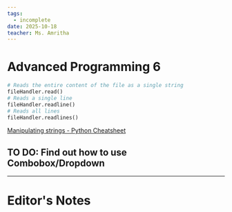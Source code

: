 ```yaml
---
tags:
  - incomplete
date: 2025-10-18
teacher: Ms. Amritha
---
```

# Advanced Programming 6

```python
# Reads the entire content of the file as a single string
fileHandler.read()
# Reads a single line
fileHandler.readline()
# Reads all lines
fileHandler.readlines()
```

[Manipulating strings - Python Cheatsheet](https://www.pythoncheatsheet.org/cheatsheet/manipulating-strings#removing-whitespace-with-strip-rstrip-and-lstrip)

## TO DO: Find out how to use Combobox/Dropdown

----------------------------------------------------------------
# Editor's Notes